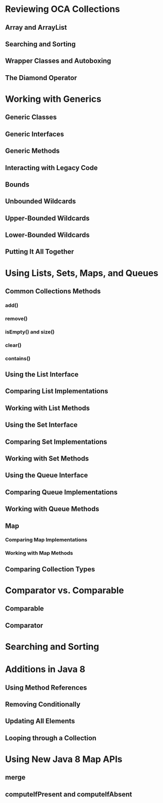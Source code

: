 # Reviewing OCA Collections

## Array and ArrayList

## Searching and Sorting

## Wrapper Classes and Autoboxing 

## The Diamond Operator

# Working with Generics

## Generic Classes

## Generic Interfaces

## Generic Methods

## Interacting with Legacy Code

## Bounds

## Unbounded Wildcards

## Upper-Bounded Wildcards

## Lower-Bounded Wildcards

## Putting It All Together

# Using Lists, Sets, Maps, and Queues

## Common Collections Methods

### add()

### remove()

### isEmpty() and size()

### clear()

### contains()

## Using the List Interface

## Comparing List Implementations

## Working with List Methods

## Using the Set Interface

## Comparing Set Implementations

## Working with Set Methods

## Using the Queue Interface

## Comparing Queue Implementations

## Working with Queue Methods

## Map

### Comparing Map Implementations

### Working with Map Methods

## Comparing Collection Types

# Comparator vs. Comparable

## Comparable

## Comparator

# Searching and Sorting 

# Additions in Java 8

## Using Method References

## Removing Conditionally 

## Updating All Elements

## Looping through a Collection

# Using New Java 8 Map APIs

## merge

## computeIfPresent and computeIfAbsent



